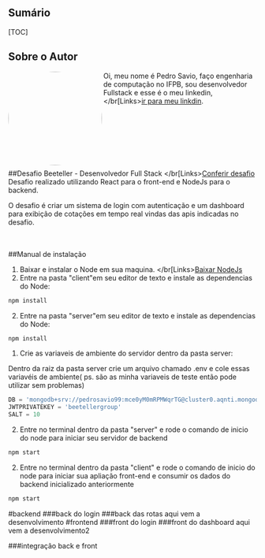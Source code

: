 ## Sumário
[TOC]
## Sobre o Autor
<img   style="border-radius: 50%;"  align="left" width="190" height="190" margin-right="150px"  src="https://lh3.googleusercontent.com/98Q20xqsYAztlNALCIpKcFg6-FZOlafmo0TvtFHpyQSHGLfTIss57Ca8Gl1SvhOFl60y6ahEP2odqY94AW8nG-mAj15gWgXJ6ZQqQ187OJWZaBt7V-9FNcjx3iXVkNjjEZUNFWeNjXORAF1bp9dikvaOwAislYsm4mH2o-w7kChan3HMOVG1zviRKEf2F3VSA-2_AUSILKKNWGxNHSWn7ZkEqb-kKfGVWogaMmpuch6CQSTIjXTQkvh-Q0kzYFI7bewIvJ1a4gkKa2mtkqyy-aF8tfcvcbL7fQ3jG-V1MutbASSZJ5U8SoAAAGVgRUcOoXOfOU-Q4ARITDxXINVZYZHQx-bD3ioUjYTMrhjiX-KCtrZHXGgP7rGPDNY5Lsc170ykyqsL3lN11uzO3itYZKr1STUrY4J3It1FXgDr_gfv5V_oYGZTMq_haVlGxME1bLiOgUlfsF5fD0cbEuqEVlUiemdzxtwfq7BzQkiiqhMmqN2Dy4C-2fyLBK2alzXMIBB9Pnkn4x8vVKWqu08Vu_D6IPhrhig_4hCbjeToHFOeNUWFEukT9SlnC4l6z1x0jEu_zTkXizJV9tSZo0-dH4fSme6A5MBu2xkK47aacHIbLhlpeANuCZKxq-Iw-eeemBpeqtzlGpb9mNi78xrTFOAL0cRAum7vCv9PoikRXQYSQ2p4bVRQQQ6MlEyopO93yuiQelhilbp-HFLWCeu-aSjC=s250-no?authuser=0"> Oi, meu nome é Pedro Savio, faço engenharia de computação no IFPB, sou desenvolvedor Fullstack e esse é o meu linkedin,  </br[Links>[ir para meu linkdin](https://www.linkedin.com/in/pedro-s-04a300129/"linkedin").

 <br /><br /> <br /><br /><br /><br />
 
 ##Desafio Beeteller - Desenvolvedor Full Stack
</br[Links>[Conferir desafio](https://github.com/beetellergroup/selecao-full-stack)
<br />Desafio realizado utilizando React para o front-end e NodeJs para o backend.

 O desafio é criar um sistema de login com autenticação e um dashboard para exibição de cotações em tempo real vindas das apis indicadas no desafio.

<br /><br />
##Manual de instalação
1. Baixar e instalar o Node em sua maquina.
</br[Links>[Baixar NodeJs](https://nodejs.org/en/)
2. Entre na pasta "client"em seu editor de texto e instale as dependencias do Node:
```javascript
npm install
```
2. Entre na pasta "server"em seu editor de texto e instale as dependencias do Node:
```javascript
npm install
```
1. Crie as variaveis de ambiente do servidor dentro da pasta server:

Dentro da raiz da pasta server crie um arquivo chamado .env e cole essas variavéis de ambiente( ps. são as minha variaveis de teste então pode utilizar sem problemas)

```javascript
DB = 'mongodb+srv://pedrosavio99:mce0yM0mRPMWqrTG@cluster0.aqnti.mongodb.net/teste-db?retryWrites=true&w=majority'
JWTPRIVATEKEY = 'beetellergroup'
SALT = 10
```

2. Entre no terminal dentro da pasta "server" e rode o comando de inicio do node para iniciar seu servidor de backend
```javascript
npm start
```

2. Entre no terminal dentro da pasta "client" e rode o comando de inicio do node para iniciar sua apliação front-end e consumir os dados do backend inicializado anteriormente
```javascript
npm start
```

#backend
###back do login
###back das rotas
aqui vem a desenvolvimento
#frontend
###front do login
###front do dashboard
aqui vem a desenvolvimento2

###integração back e front


